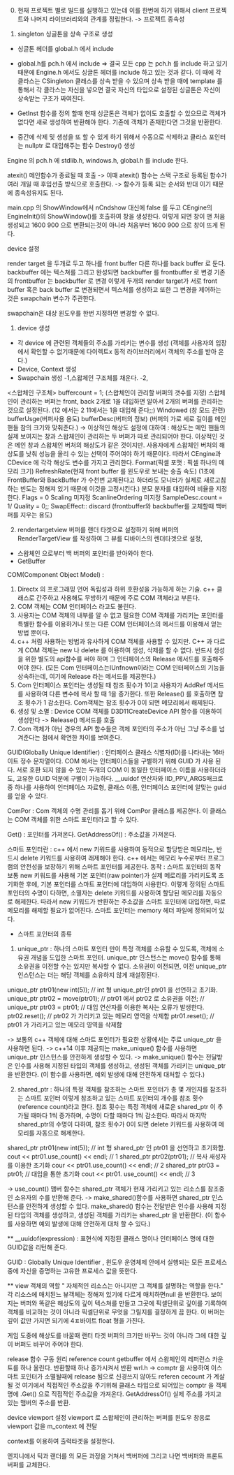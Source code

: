 
0. 현재 프로젝트 별로 빌드를 실행하고 있는데 이를 한번에 하기 위해서 client 프로젝트와 나머지 라이브러리와의 관계를 정립한다.
-> 프로젝트 종속성

1. singleton
싱글톤을 상속 구조로 생성
- 싱글톤 헤더를 global.h 에서 include
- global.h를 pch.h  에서 include
=> 결국 모든 cpp 는 pch.h 를 include 하고 있기 때문에 Engine.h 에서도 싱글톤 헤더를 include 하고 있는 것과 같다.
이 때에 각 클라스는 CSingleton 클래스를 상속 받을 수 있으며 상속 받을 때에 template 를 통해서 각 클라스는 자신을 넣으면 결국 자신의 타입으로 설정된 싱글톤은 자신이 상속받는 구조가 짜여진다.

 - GetInst 함수를 정의 할때 현재 싱글톤은 객체가 없이도 호출할 수 있으므로 객체가 없다면 새로 생성하여 반환해야 한다. 기존에 객체가 존재한다면 그것을 반환한다.
 - 중간에 삭제 및 생성을 또 할 수 있게 하기 위해서 수동으로 삭제하고 클라스 포인터는 nullptr 로 대입해주는 함수 Destroy() 생성


Engine 의 pch.h 에 stdlib.h, windows.h, global.h 를 include 한다.

atexit() 메인함수가 종료될 때 호출 -> 이때 atexit() 함수는 스택 구조로 등록된 함수가 여러 개일 때 후입선출 방식으로 호출한다. -> 함수가 등록 되는 순서와 반대 이기 때문에 종속성유지도 된다.

 main.cpp 의 ShowWindow에서 nCndshow 대신에 false 를 두고 CEngine의 EngineInit()의 ShowWindow()를 호출하여 창을 생성한다. 이렇게 되면 창이 맨 처음 생성되고 1600 900 으로 변환되는것이 아니라 처음부터 1600 900 으로 창이 뜨게 된다.


device 설정

render target 을 두개로 두고 하나를  front buffer 다른 하나를 back buffer 로 둔다.
backbuffer 에는 텍스쳐를 그리고 완성되면  backbuffer 를 frontbuffer 로 변경 기존의 frontbuffer 는 backbuffer 로 변경  이렇게 두개의 render target가 서로 front buffer 혹은 back  buffer 로 변경되면서 텍스쳐를 생성하고 또한 그 변경을 제어하는 것은 swapchain 변수가 주관한다.

swapchain은 대상 윈도우를 한번 지정하면 변경할 수 없다.

1. device 생성
- 각 device 에 관련된 객체들의 주소를 가리키는 변수를 생성 (객체를 사용자의 입장에서 확인할 수 없기때문에 다이렉트x 동적 라이브러리에서 객체의 주소를 받아 온다.)
- Device, Context 생성
- Swapchain 생성
 -1,스왑체인 구조체를 채운다.
 -2, 

<스왑체인 구조체>
buffercount = 1; (스왑체인이 관리할 버퍼의 갯수를 지정)
스왑체인이 관리하는 버퍼는 front, back 2개로  1을 대입하면 알아서 2개의 버퍼를 관리하는것으로 설정된다. (12 에서는 2 11에서는 1을 대입해 준다;;)
Windowed (창 모드 관련)
bufferUsge(버퍼사용 용도)
bufferDesc(버퍼의 정보) (버퍼의 가로 세로 길이를 메인 핸들 참의 크기와 맞춰준다.)
-> 이상적인 해상도 설정에 대하여 
: 해상도는 메인 핸들의 실제 보여지는 창과 스왑체인이 관리하는 두 버퍼가 따로 관리되어야 한다. 이상적인 것은 메인 창과 스왑체인 버처의 해상도가 같은 것이지만. 사용자에게 스왑체인 버처의 해상도를 낮춰 성능을 올리 수 있는 선택이 주어여야 하기 때문이다. 따라서 CEngine과 CDevice 에 각각 해상도 변수를 가지고 관리한다.
Format(픽셀 포맷 :  픽셀 하나의 메모리 크기)
RefreshRate(현재 front buffer 를 윈도우로 보내는 송출 속도) (1초에 FrontBuffer와 BackBuffer 가 수천번 교체된다고 하더라도 모니터가 실제로 새로고침하는 빈도는 정해져 있기 때문에 이것을 고정시킨다.) 분모 분자를 대입하여 비율을 지정한다.
Flags = 0
Scaling 미지정
ScanlineOrdering 미지정
SampleDesc.count = 1/ Quality = 0;;
SwapEffect:: discard (frontbuffer와 backbuffer를 교체할때 백버퍼를 지우는 용도)


2. rendertargetview
버퍼를 랜더 타겟으로 설정하기 위해 버퍼의 RenderTargetView 를 작성하여 그 뷰를 디바이스의 렌더타겟으로 설정,
- 스왑체인 으로부터 백 버퍼의 포인터를 받아와야 한다.
- GetBuffer


COM(Component Object Model)
: 
1. Directx 의 프로그래밍 언어 독립성과 하위 호환성을 가능하게 하는 기술. c++ 클래스로 간주하고 사용해도 무방하기 때문에   주로 COM 객체라고 부른다. 
2. COM 객체는 COM 인터페이스 라고도 불린다. 
3. 사용자는 COM 객체의 내부를 알 수 없고 필요한 COM 객체를 가리키는 포인터를 특별한 함수를 이용하거나 또는 다른 COM 인터페이스의 메서드를 이용해서 얻는 방법 뿐이다.
4. c++ 처럼 사용하는 방법과 유사하게 COM 객체를 사용할 수 있지만. C++ 과 다르게 COM 객체는 new 나 delete 를 이용하여 생성, 삭제를 할 수 없다. 반드시 생성을 위한 별도의 api함수를 써야 하며 그 인터페이스의 Release 메서드를 호출해주어야 한다. (모든 Com 인터페이스는IUnfnown이라는 COM 인터페이스의 기능을 상속하는데, 여기에 Release 라는 메서드를 제공한다.)
5. Com 인터페이스 포인터는 생성될 때 참조 횟수가 1이고 사용자가 AddRef 메서드를 사용하여 다른 변수에 복사 할 때 1을 증가한다. 또한 Release() 를 호출하면 참조 횟수가 1 감소한다. Com객체는 참조 횟수가 0이 되면 메모리에서 해제된다.
6. 생성 및 소멸 : Device COM 객체를 D3D11CreateDevice API 함수를 이용하여 생성한다 -> Release() 메서드를 호출
7. Com 객체가 아닌 경우의 API 함수들은 객체 포인터의 주소가 아닌 그냥 주소를 넘겨준다는 점에서 확연한 차이를 보여준다.

GUID(Globally Unique Identifier)
: 인터페이스 클래스 식별자(ID)를 나타내는 16바이트 정수 문자열이다. 
COM 에서는 인터페이스들을 구별하기 위해 GUID 가 사용 된다. 서로 호환 되지 않을 수 있는 두개의 COM 이 동일한 인터페이스 이름을 사용하더라도, 고유한 GUID 덕분에 구별이 가능하다.
__uuidof 연산자와 IID_PPV_ARGS매크로 중 하나를 사용하여 인터페이스 자료형, 클래스 이름, 인터페이스 포인터에 알맞는 guid 를 얻을 수 있다. 

ComPor :
Com 객체의 수명 관리를 돕기 위해 ComPor 클래스를 제공한다. 이 클래스는 COM 객체를 위한 스마트 포인터라고 할 수 있다.

Get() : 포인터를 가져온다.
GetAddressOf() : 주소값을 가져온다.










스마트 포인터란 : 
c++ 에서 new 키워드를 사용하여 동적으로 할당받은 메모리는, 반드시 delete 키워드를 사용하여 래제해야 한다. c++ 에서는 메모리 누수로부터 프로그램의 안전성을 보장하기 위해 스마트 포인터를 제공한다.
동작 : 
스마트 포인터의 동작
보통 new 키워드를 사용해 기본 포인터(raw pointer)가 실제 메로리를 가리키도록 초기화한 후에, 기본 포인터를 스마트 포인터에 대입하여 사용한다. 이렇게 정의된 스마트 포인터의 수명이 다하면, 소멸자는 delete 키워드를 사용하여 할당된 메모리를 자동으로 해제한다. 
따라서 new 키워드가 반환하는 주소값을 스마트 포인터에 대입하면, 따로 메모리를 해제할 필요가 없어진다.
스마트 포인터는 memory 헤더 파일에 정의되어 있다.
 - 스마트 포인터의 종류
1. unique_ptr
: 하나의 스마트 포인터 만이 특정 객체를 소유할 수 있도록, 객체에 소유권 개념을 도입한 스마트 포인터.
unique_ptr 인스턴스는 move() 함수를 통해 소유권을 이전할 수는 있지만 복사할 수 없다. 소유권이 이전되면, 이전 unique_ptr 인스턴스는 더는 해당 객체를 소유하지 않게 재설정된다.

unique_ptr<int> ptr01(new int(5)); // int 형 unique_ptr인 ptr01 을 선언하고 초기화.
unique_ptr<int> ptr02 = move(ptr01); // ptr01 에서 ptr02 로 소유권을 이전;
// unique_ptr<int> ptr03 = ptr01; // 대입 연산자를 이용한 복사는 오류가 발생한다.
ptr02.reset(); // ptr02 가 가리키고 있는 메모리 영역을 삭제함
ptr01.reset(); // ptr01 가 가리키고 있는 메모리 영역을 삭제함

-> 보통의 c++ 객체에 대해 스마트 포인터가 필요한 상황에서는 주로 unique_ptr 을 사용하면 된다.
-> c++14 이후 제공되는 make_unique() 함수를 사용하면 unique_ptr 인스턴스를 안전하게 생성할 수 있다. 
-> make_unique() 함수는 전달받은 인수를 사용해 지정된 타입의 객체를 생성하고, 생성된 객체를 가리키는 unique_ptr 을 반환한다. (이 함수를 사용하면, 예외 발생에 대해 안전하게 대처할 수 있다.)

2. shared_ptr
: 하나의 특정 객체를 참조하는 스마트 포인터가 총 몇 개인지를 참조하는 스마트 포인터
이렇게 참조하고 있는 스마트 포인터의 개수를 참조 횟수(reference count)라고 한다.
참조 횟수는 특정 객체에 새로운 shared_ptr 이 추가될 때마다 1씩 증가하며, 수명이 다할 때마다 1씩 감소한다. 따라서 마지막 shared_ptr의 수명이 다하여, 참조 횟수가 0이 되면 delete 키워드를 사용하여 메모리를 자동으로 해제한다.

shared_ptr<int> ptr01(new int(5)); // int 형 shared_ptr 인 ptr01 을 선언하고 초기화함.
cout << ptr01.use_count() << endl; // 1
shared_ptr<int> ptr02(ptr01); // 복사 새성자를 이용한 초기화
cour << ptr01.use_count() << endl; // 2
shared_ptr<int> ptr03 = ptr01; // 대입을 통한 초기화
cout << ptr01. use_count() << endl; // 3

-> use_count() 맴버 함수는 shared_ptr 객체가 현재 가리키고 있는 리소스를 참조중인 소유자의 수를 반환해 준다.
-> make_shared()함수를 사용하면 shared_ptr 인스턴스를 안전하게 생성할 수 있다.
make_shared() 함수는 전달받은 인수를 사용해 지정된 타입의 객체를 생성하고, 생성된 객체를 가리키는 shared_ptr 을 반환한다. (이 함수를 사용하면 예외 발생에 대해 안전하게 대처 할 수 있다.)


**
__uuidof(expression) : 표현식에 지정된 클래스 명이나 인터페이스 명에 대한 GUID값을 리턴해 준다.

GUID : Globally Unique Identifier , 윈도우 운영체제 안에서 실행되는 모든 프로세스 중에 자신을 증명하는 고유한 프로세스 값을 뜻한다.

**
view 객체의 역할 " 자체적인 리소스는 아니지만 그 객체를 설명하는 역할을 한다."
각 리소스에 매치된느 뷰객체는 정해져 있기에 다르게 매치하면null 을 반환한다.
보여지는 버퍼와 똑같은 해상도의 깊이 텍스쳐를 만들고 그곳에 픽셀단위로 깊이를 기록하여 객체를 비교하는 것이 아니라 픽셀단위로 무엇을 그릴지를 결정하게 끔 한다.
이 버퍼는 깊이 값만 가지면 되기에 4ㅍ바이트 float 형을 가진다.

게임 도중에 해상도를 바꿀때 랜터 타겟 버퍼의 크기만 바꾸느 것이 아니라 그에 대한 깊이 버퍼도 바꾸어 주어야 한다.

release 함수 구동 원리
reference count
getbuffer 에서 스왑체인의 레퍼런스 카운트를 하나 올린다. 반환할때 하나 증가시켜서 반환
wrl.h
-> comptr 을 사용하여 이스마트 포인터가 소멸될때에 release 됨으로 신경쓰지 않아도 referen cecount 가 계살 될 것
여기에서 직접적인 주소값을 주기위해 클래스 타입으로 되어있는 comptr 을 객체명에 .Get() 으로 직접적인 주소값을 가져온다.
GetAddressOf() 실제 주소를 가지고 있는 맴버의 주소를 반환.

device viewport 설정
viewport 로 스왑체인이 관리하는 버퍼를 윈도우 창응로 
viewport 값을 m_context 에 전달

context를 이용하여 출력타겟을 설정한다.

엔지니에서  틱과 랜더를 의 모든 과정을 거쳐서 백버퍼에 그리고 나면  백버퍼와 프론트 버퍼를 교체한다.














